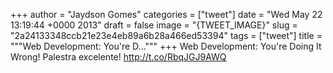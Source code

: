 
+++
author = "Jaydson Gomes"
categories = ["tweet"]
date = "Wed May 22 13:19:44 +0000 2013"
draft = false
image = "{TWEET_IMAGE}"
slug = "2a24133348ccb21e23e4eb89a6b28a466ed53394"
tags = ["tweet"]
title = """Web Development: You're D..."""
+++
Web Development: You're Doing It Wrong! Palestra excelente! http://t.co/RbqJGJ9AWQ
